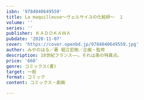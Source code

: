 ```yaml
---
isbn: '9784040649559'
title: La maquilleuse～ヴェルサイユの化粧師～　１
volume: ''
series: ''
publisher: ＫＡＤＯＫＡＷＡ
pubdate: '2020-11-07'
cover: 'https://cover.openbd.jp/9784040649559.jpg'
author: みやのはる／著 堀江宏樹／企画・監修
description: 18世紀フランス――。それは美の特異点。
price: '660'
genre: コミックス(書)
target: 一般
format: コミック
content: コミックス・劇画

---
```

